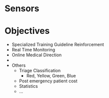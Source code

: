 # Sensors

# Objectives

- Specialized Training Guideline Reinforcement
- Real Time Monitoring
- Online Medical Direction
- 
- Others
  - Triage Classification
    - Red, Yellow, Green, Blue
  - Post emergency patient cost
  - Statistics
  - ...
